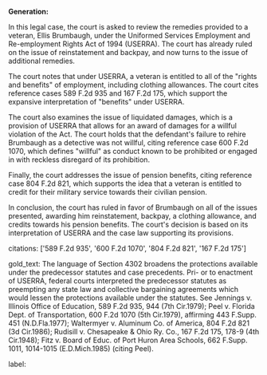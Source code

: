 **Generation:**



In this legal case, the court is asked to review the remedies provided to a veteran, Ellis Brumbaugh, under the Uniformed Services Employment and Re-employment Rights Act of 1994 (USERRA). The court has already ruled on the issue of reinstatement and backpay, and now turns to the issue of additional remedies.

The court notes that under USERRA, a veteran is entitled to all of the "rights and benefits" of employment, including clothing allowances. The court cites reference cases 589 F.2d 935 and 167 F.2d 175, which support the expansive interpretation of "benefits" under USERRA.

The court also examines the issue of liquidated damages, which is a provision of USERRA that allows for an award of damages for a willful violation of the Act. The court holds that the defendant's failure to rehire Brumbaugh as a detective was not willful, citing reference case 600 F.2d 1070, which defines "willful" as conduct known to be prohibited or engaged in with reckless disregard of its prohibition.

Finally, the court addresses the issue of pension benefits, citing reference case 804 F.2d 821, which supports the idea that a veteran is entitled to credit for their military service towards their civilian pension.

In conclusion, the court has ruled in favor of Brumbaugh on all of the issues presented, awarding him reinstatement, backpay, a clothing allowance, and credits towards his pension benefits. The court's decision is based on its interpretation of USERRA and the case law supporting its provisions.



citations: ['589 F.2d 935', '600 F.2d 1070', '804 F.2d 821', '167 F.2d 175']

gold_text: The language of Section 4302 broadens the protections available under the predecessor statutes and case precedents. Pri- or to enactment of USERRA, federal courts interpreted the predecessor statutes as preempting any state law and collective bargaining agreements which would lessen the protections available under the statutes. See Jennings v. Illinois Office of Education, 589 F.2d 935, 944 (7th Cir.1979); Peel v. Florida Dept. of Transportation, 600 F.2d 1070 (5th Cir.1979), affirming 443 F.Supp. 451 (N.D.Fla.1977); Waltermyer v. Aluminum Co. of America, 804 F.2d 821 (3d Cir.1986); Rudisill v. Chesapeake & Ohio Ry. Co., 167 F.2d 175, 178-9 (4th Cir.1948); Fitz v. Board of Educ. of Port Huron Area Schools, 662 F.Supp. 1011, 1014-1015 (E.D.Mich.1985) (citing Peel).

label: 